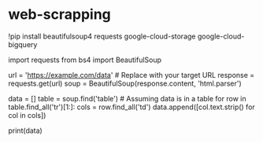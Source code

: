 # web-scrapping
!pip install beautifulsoup4 requests google-cloud-storage google-cloud-bigquery

import requests
from bs4 import BeautifulSoup

url = 'https://example.com/data'  # Replace with your target URL
response = requests.get(url)
soup = BeautifulSoup(response.content, 'html.parser')

data = []
table = soup.find('table')  # Assuming data is in a table
for row in table.find_all('tr')[1:]:
    cols = row.find_all('td')
    data.append([col.text.strip() for col in cols])

print(data)
